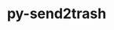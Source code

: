---
title: "py-send2trash"
layout: cache
categories: [package, develop-2023-10-29]
meta: {"versions": ["1.8.0"], "compilers": ["gcc@=11.1.0", "gcc@=11.4.0", "gcc@=9.4.0", "oneapi@=2023.2.0"], "oss": ["ubuntu20.04"], "platforms": ["linux"], "targets": ["neoverse_v1", "ppc64le", "x86_64_v3"], "stacks": ["data-vis-sdk", "e4s", "e4s-neoverse_v1", "e4s-oneapi", "e4s-power", "root"], "num_specs": 12, "num_specs_by_stack": {"root": 12, "e4s-neoverse_v1": 2, "e4s-power": 2, "data-vis-sdk": 2, "e4s": 3, "e4s-oneapi": 3}}
spec_details: [{"hash": "y4hcuc47zbyxco3py2qpkipatdqy43by", "compiler": "gcc@=11.4.0", "versions": ["1.8.0"], "os": "ubuntu20.04", "platform": "linux", "target": "neoverse_v1", "variants": ["build_system=python_pip"], "stacks": ["root", "e4s-neoverse_v1"], "size": "-", "tarball": "https://binaries.spack.io/releases/develop-2023-10-29/build_cache/linux-ubuntu20.04-neoverse_v1/gcc-11.4.0/py-send2trash-1.8.0/linux-ubuntu20.04-neoverse_v1-gcc-11.4.0-py-send2trash-1.8.0-y4hcuc47zbyxco3py2qpkipatdqy43by.spack"}, {"hash": "uxbme44p6kr2jahd6iokunzcxv3wuxtn", "compiler": "gcc@=11.4.0", "versions": ["1.8.0"], "os": "ubuntu20.04", "platform": "linux", "target": "neoverse_v1", "variants": ["build_system=python_pip"], "stacks": ["root", "e4s-neoverse_v1"], "size": "-", "tarball": "https://binaries.spack.io/releases/develop-2023-10-29/build_cache/linux-ubuntu20.04-neoverse_v1/gcc-11.4.0/py-send2trash-1.8.0/linux-ubuntu20.04-neoverse_v1-gcc-11.4.0-py-send2trash-1.8.0-uxbme44p6kr2jahd6iokunzcxv3wuxtn.spack"}, {"hash": "ot3lna6solrs7tg2uqnocvbla2zpqw4r", "compiler": "gcc@=9.4.0", "versions": ["1.8.0"], "os": "ubuntu20.04", "platform": "linux", "target": "ppc64le", "variants": ["build_system=python_pip"], "stacks": ["root", "e4s-power"], "size": "-", "tarball": "https://binaries.spack.io/releases/develop-2023-10-29/build_cache/linux-ubuntu20.04-ppc64le/gcc-9.4.0/py-send2trash-1.8.0/linux-ubuntu20.04-ppc64le-gcc-9.4.0-py-send2trash-1.8.0-ot3lna6solrs7tg2uqnocvbla2zpqw4r.spack"}, {"hash": "ydibijjpmgp4hbr5ebgi654ovzw3qinb", "compiler": "gcc@=9.4.0", "versions": ["1.8.0"], "os": "ubuntu20.04", "platform": "linux", "target": "ppc64le", "variants": ["build_system=python_pip"], "stacks": ["root", "e4s-power"], "size": "-", "tarball": "https://binaries.spack.io/releases/develop-2023-10-29/build_cache/linux-ubuntu20.04-ppc64le/gcc-9.4.0/py-send2trash-1.8.0/linux-ubuntu20.04-ppc64le-gcc-9.4.0-py-send2trash-1.8.0-ydibijjpmgp4hbr5ebgi654ovzw3qinb.spack"}, {"hash": "kwy4cs6cdm6ivd6tvosiag7q6rxpeynv", "compiler": "gcc@=11.1.0", "versions": ["1.8.0"], "os": "ubuntu20.04", "platform": "linux", "target": "x86_64_v3", "variants": ["build_system=python_pip"], "stacks": ["data-vis-sdk", "root"], "size": "-", "tarball": "https://binaries.spack.io/releases/develop-2023-10-29/build_cache/linux-ubuntu20.04-x86_64_v3/gcc-11.1.0/py-send2trash-1.8.0/linux-ubuntu20.04-x86_64_v3-gcc-11.1.0-py-send2trash-1.8.0-kwy4cs6cdm6ivd6tvosiag7q6rxpeynv.spack"}, {"hash": "63qjk6kjazv46rweyka72sc4c27y7lr3", "compiler": "gcc@=11.1.0", "versions": ["1.8.0"], "os": "ubuntu20.04", "platform": "linux", "target": "x86_64_v3", "variants": ["build_system=python_pip"], "stacks": ["data-vis-sdk", "root"], "size": "-", "tarball": "https://binaries.spack.io/releases/develop-2023-10-29/build_cache/linux-ubuntu20.04-x86_64_v3/gcc-11.1.0/py-send2trash-1.8.0/linux-ubuntu20.04-x86_64_v3-gcc-11.1.0-py-send2trash-1.8.0-63qjk6kjazv46rweyka72sc4c27y7lr3.spack"}, {"hash": "4ze4yjh5oxkd6m3msmv4hzbttyiiobtv", "compiler": "gcc@=11.4.0", "versions": ["1.8.0"], "os": "ubuntu20.04", "platform": "linux", "target": "x86_64_v3", "variants": ["build_system=python_pip"], "stacks": ["root", "e4s"], "size": "-", "tarball": "https://binaries.spack.io/releases/develop-2023-10-29/build_cache/linux-ubuntu20.04-x86_64_v3/gcc-11.4.0/py-send2trash-1.8.0/linux-ubuntu20.04-x86_64_v3-gcc-11.4.0-py-send2trash-1.8.0-4ze4yjh5oxkd6m3msmv4hzbttyiiobtv.spack"}, {"hash": "ojc67tvyvp5gqpu5ybqry5zhkn6uvdkq", "compiler": "gcc@=11.4.0", "versions": ["1.8.0"], "os": "ubuntu20.04", "platform": "linux", "target": "x86_64_v3", "variants": ["build_system=python_pip"], "stacks": ["root", "e4s"], "size": "-", "tarball": "https://binaries.spack.io/releases/develop-2023-10-29/build_cache/linux-ubuntu20.04-x86_64_v3/gcc-11.4.0/py-send2trash-1.8.0/linux-ubuntu20.04-x86_64_v3-gcc-11.4.0-py-send2trash-1.8.0-ojc67tvyvp5gqpu5ybqry5zhkn6uvdkq.spack"}, {"hash": "xxp3ze36tiwbgp6vsfqmllijhyq6ivhr", "compiler": "gcc@=11.4.0", "versions": ["1.8.0"], "os": "ubuntu20.04", "platform": "linux", "target": "x86_64_v3", "variants": ["build_system=python_pip"], "stacks": ["root", "e4s"], "size": "-", "tarball": "https://binaries.spack.io/releases/develop-2023-10-29/build_cache/linux-ubuntu20.04-x86_64_v3/gcc-11.4.0/py-send2trash-1.8.0/linux-ubuntu20.04-x86_64_v3-gcc-11.4.0-py-send2trash-1.8.0-xxp3ze36tiwbgp6vsfqmllijhyq6ivhr.spack"}, {"hash": "52qjr6x3wfajfiscc6krcavrbqiw27f6", "compiler": "oneapi@=2023.2.0", "versions": ["1.8.0"], "os": "ubuntu20.04", "platform": "linux", "target": "x86_64_v3", "variants": ["build_system=python_pip"], "stacks": ["root", "e4s-oneapi"], "size": "-", "tarball": "https://binaries.spack.io/releases/develop-2023-10-29/build_cache/linux-ubuntu20.04-x86_64_v3/oneapi-2023.2.0/py-send2trash-1.8.0/linux-ubuntu20.04-x86_64_v3-oneapi-2023.2.0-py-send2trash-1.8.0-52qjr6x3wfajfiscc6krcavrbqiw27f6.spack"}, {"hash": "5um56bwtdy5iikikay7xwq4dgbx6y3s4", "compiler": "oneapi@=2023.2.0", "versions": ["1.8.0"], "os": "ubuntu20.04", "platform": "linux", "target": "x86_64_v3", "variants": ["build_system=python_pip"], "stacks": ["root", "e4s-oneapi"], "size": "-", "tarball": "https://binaries.spack.io/releases/develop-2023-10-29/build_cache/linux-ubuntu20.04-x86_64_v3/oneapi-2023.2.0/py-send2trash-1.8.0/linux-ubuntu20.04-x86_64_v3-oneapi-2023.2.0-py-send2trash-1.8.0-5um56bwtdy5iikikay7xwq4dgbx6y3s4.spack"}, {"hash": "yf3xemmvntguxgmfc7c7e3am7mieprvc", "compiler": "oneapi@=2023.2.0", "versions": ["1.8.0"], "os": "ubuntu20.04", "platform": "linux", "target": "x86_64_v3", "variants": ["build_system=python_pip"], "stacks": ["root", "e4s-oneapi"], "size": "-", "tarball": "https://binaries.spack.io/releases/develop-2023-10-29/build_cache/linux-ubuntu20.04-x86_64_v3/oneapi-2023.2.0/py-send2trash-1.8.0/linux-ubuntu20.04-x86_64_v3-oneapi-2023.2.0-py-send2trash-1.8.0-yf3xemmvntguxgmfc7c7e3am7mieprvc.spack"}]
---